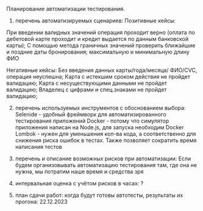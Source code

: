 Планирование автоматизации тестирования.


1. перечень автоматизируемых сценариев:
Позитивные кейсы:

При введении валидных значений операция проходит верно (оплата по дебетовой карте проходит и кредит выдается по данным банковской карты);
С помощью метода граничных значений проверить ближайшие и поздние даты бронирования; максимальную и минимальную длину ФИО


Негативные кейсы:
Без введения данных карты/года/месяца/ ФИО/CVC, операция неуспешна;
Карта с истекшим сроком действия не пройдет валидацию;
Карта с несуществующими данными не пройдет валидацию;
Владелец с цифрами и спец.знаками не пройдет валидацию;

2. перечень используемых инструментов с обоснованием выбора:
Selenide - удобный фреймворк для автоматизированного тестирования приложений
Docker - потому что симулятор приложения написан на Node.js, для запуска необходим Docker
Lombok - нужен для уменьшения кол-ва кода, а соответственно для снижения риска ошибок в тестах. Также позволяет сократить время написания тестов

3. перечень и описание возможных рисков при автоматизации:
Если будем организовывать автоматизацию тестирования там, где она не нужна, мы потратим наше время и средства зря

4. интервальная оценка с учётом рисков в часах:
?

5. план сдачи работ: когда будут готовы автотесты, результаты их прогона:
22.12.2023
